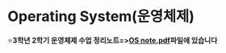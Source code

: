 # Operating System(운영체제)  
⭐️**3학년 2학기 운영체제 수업 정리노트=>[OS note.pdf](https://github.com/euichanhwang/CS_study/blob/main/operating-system/OS%20note.pdf)파일에 있습니다**  